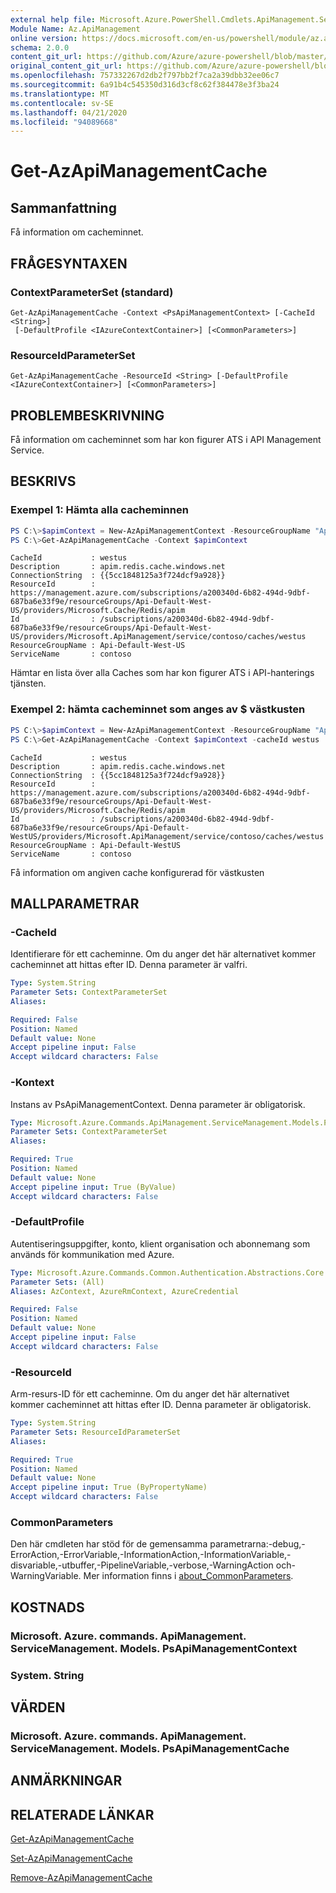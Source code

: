 ```yaml
---
external help file: Microsoft.Azure.PowerShell.Cmdlets.ApiManagement.ServiceManagement.dll-Help.xml
Module Name: Az.ApiManagement
online version: https://docs.microsoft.com/en-us/powershell/module/az.apimanagement/get-azapimanagementcache
schema: 2.0.0
content_git_url: https://github.com/Azure/azure-powershell/blob/master/src/ApiManagement/ApiManagement/help/Get-AzApiManagementCache.md
original_content_git_url: https://github.com/Azure/azure-powershell/blob/master/src/ApiManagement/ApiManagement/help/Get-AzApiManagementCache.md
ms.openlocfilehash: 757332267d2db2f797bb2f7ca2a39dbb32ee06c7
ms.sourcegitcommit: 6a91b4c545350d316d3cf8c62f384478e3f3ba24
ms.translationtype: MT
ms.contentlocale: sv-SE
ms.lasthandoff: 04/21/2020
ms.locfileid: "94089668"
---
```

# Get-AzApiManagementCache

## Sammanfattning
Få information om cacheminnet.

## FRÅGESYNTAXEN

### ContextParameterSet (standard)
```
Get-AzApiManagementCache -Context <PsApiManagementContext> [-CacheId <String>]
 [-DefaultProfile <IAzureContextContainer>] [<CommonParameters>]
```

### ResourceIdParameterSet
```
Get-AzApiManagementCache -ResourceId <String> [-DefaultProfile <IAzureContextContainer>] [<CommonParameters>]
```

## PROBLEMBESKRIVNING
Få information om cacheminnet som har kon figurer ATS i API Management Service.

## BESKRIVS

### Exempel 1: Hämta alla cacheminnen
```powershell
PS C:\>$apimContext = New-AzApiManagementContext -ResourceGroupName "Api-Default-WestUS" -ServiceName "contoso"
PS C:\>Get-AzApiManagementCache -Context $apimContext
```

```
CacheId           : westus
Description       : apim.redis.cache.windows.net
ConnectionString  : {{5cc1848125a3f724dcf9a928}}
ResourceId        : https://management.azure.com/subscriptions/a200340d-6b82-494d-9dbf-687ba6e33f9e/resourceGroups/Api-Default-West-US/providers/Microsoft.Cache/Redis/apim
Id                : /subscriptions/a200340d-6b82-494d-9dbf-687ba6e33f9e/resourceGroups/Api-Default-West-US/providers/Microsoft.ApiManagement/service/contoso/caches/westus
ResourceGroupName : Api-Default-West-US
ServiceName       : contoso
```

Hämtar en lista över alla Caches som har kon figurer ATS i API-hanterings tjänsten.

### Exempel 2: hämta cacheminnet som anges av $ västkusten
```powershell
PS C:\>$apimContext = New-AzApiManagementContext -ResourceGroupName "Api-Default-WestUS" -ServiceName "contoso"
PS C:\>Get-AzApiManagementCache -Context $apimContext -cacheId westus
```

```
CacheId           : westus
Description       : apim.redis.cache.windows.net
ConnectionString  : {{5cc1848125a3f724dcf9a928}}
ResourceId        : https://management.azure.com/subscriptions/a200340d-6b82-494d-9dbf-687ba6e33f9e/resourceGroups/Api-Default-West-US/providers/Microsoft.Cache/Redis/apim
Id                : /subscriptions/a200340d-6b82-494d-9dbf-687ba6e33f9e/resourceGroups/Api-Default-WestUS/providers/Microsoft.ApiManagement/service/contoso/caches/westus
ResourceGroupName : Api-Default-WestUS
ServiceName       : contoso
```

Få information om angiven cache konfigurerad för västkusten

## MALLPARAMETRAR

### -CacheId
Identifierare för ett cacheminne.
Om du anger det här alternativet kommer cacheminnet att hittas efter ID.
Denna parameter är valfri.

```yaml
Type: System.String
Parameter Sets: ContextParameterSet
Aliases:

Required: False
Position: Named
Default value: None
Accept pipeline input: False
Accept wildcard characters: False
```

### -Kontext
Instans av PsApiManagementContext.
Denna parameter är obligatorisk.

```yaml
Type: Microsoft.Azure.Commands.ApiManagement.ServiceManagement.Models.PsApiManagementContext
Parameter Sets: ContextParameterSet
Aliases:

Required: True
Position: Named
Default value: None
Accept pipeline input: True (ByValue)
Accept wildcard characters: False
```

### -DefaultProfile
Autentiseringsuppgifter, konto, klient organisation och abonnemang som används för kommunikation med Azure.

```yaml
Type: Microsoft.Azure.Commands.Common.Authentication.Abstractions.Core.IAzureContextContainer
Parameter Sets: (All)
Aliases: AzContext, AzureRmContext, AzureCredential

Required: False
Position: Named
Default value: None
Accept pipeline input: False
Accept wildcard characters: False
```

### -ResourceId
Arm-resurs-ID för ett cacheminne. Om du anger det här alternativet kommer cacheminnet att hittas efter ID. Denna parameter är obligatorisk.

```yaml
Type: System.String
Parameter Sets: ResourceIdParameterSet
Aliases:

Required: True
Position: Named
Default value: None
Accept pipeline input: True (ByPropertyName)
Accept wildcard characters: False
```

### CommonParameters
Den här cmdleten har stöd för de gemensamma parametrarna:-debug,-ErrorAction,-ErrorVariable,-InformationAction,-InformationVariable,-disvariable,-utbuffer,-PipelineVariable,-verbose,-WarningAction och-WarningVariable. Mer information finns i [about_CommonParameters](http://go.microsoft.com/fwlink/?LinkID=113216).

## KOSTNADS

### Microsoft. Azure. commands. ApiManagement. ServiceManagement. Models. PsApiManagementContext

### System. String

## VÄRDEN

### Microsoft. Azure. commands. ApiManagement. ServiceManagement. Models. PsApiManagementCache

## ANMÄRKNINGAR

## RELATERADE LÄNKAR

[Get-AzApiManagementCache](./Get-AzApiManagementCache)

[Set-AzApiManagementCache](./Set-AzApiManagementCache.md)

[Remove-AzApiManagementCache](./Remove-AzApiManagementCache.md)